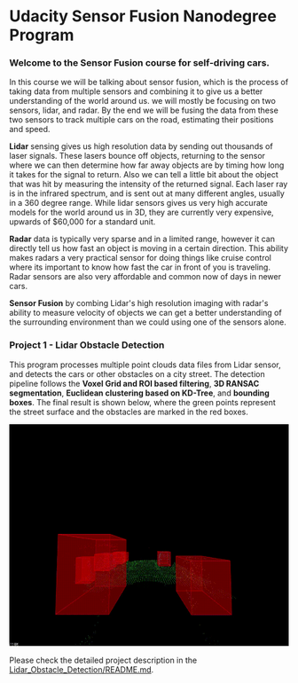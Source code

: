 # Udacity Sensor Fusion Nanodegree Program

### Welcome to the Sensor Fusion course for self-driving cars.

In this course we will be talking about sensor fusion, which is the process of taking data from multiple sensors and combining it to give us a better understanding of the world around us. we will mostly be focusing on two sensors, lidar, and radar. By the end we will be fusing the data from these two sensors to track multiple cars on the road, estimating their positions and speed.

**Lidar** sensing gives us high resolution data by sending out thousands of laser signals. These lasers bounce off objects, returning to the sensor where we can then determine how far away objects are by timing how long it takes for the signal to return. Also we can tell a little bit about the object that was hit by measuring the intensity of the returned signal. Each laser ray is in the infrared spectrum, and is sent out at many different angles, usually in a 360 degree range. While lidar sensors gives us very high accurate models for the world around us in 3D, they are currently very expensive, upwards of $60,000 for a standard unit.

**Radar** data is typically very sparse and in a limited range, however it can directly tell us how fast an object is moving in a certain direction. This ability makes radars a very practical sensor for doing things like cruise control where its important to know how fast the car in front of you is traveling. Radar sensors are also very affordable and common now of days in newer cars.

**Sensor Fusion** by combing Lidar's high resolution imaging with radar's ability to measure velocity of objects we can get a better understanding of the surrounding environment than we could using one of the sensors alone.

### Project 1 - Lidar Obstacle Detection

This program processes multiple point clouds data files from Lidar sensor, and detects the cars or other obstacles on a city street. The detection pipeline follows the **Voxel Grid and ROI based filtering**, **3D RANSAC segmentation**, **Euclidean clustering based on KD-Tree**, and **bounding boxes**. The final result is shown below, where the green points represent the street surface and the obstacles are marked in the red boxes.

<img src="Lidar_Obstacle_Detection/media/obstacle-detection-fps-final.gif" width="800" height="400" />

Please check the detailed project description in the [Lidar_Obstacle_Detection/README.md](Lidar_Obstacle_Detection/README.md).